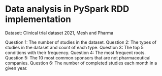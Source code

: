 # Data analysis in PySpark RDD implementation
Dataset: Clinical trial dataset 2021, Mesh and Pharma

Question 1: The number of studies in the dataset.
Question 2: The types of studies in the dataset and count of each type.
Question 3: The top 5 conditions with their frequency.
Question 4: The most frequent roots.
Question 5: The 10 most common sponsors that are not pharmaceutical companies.
Question 6: The number of completed studies each month in a given year.
